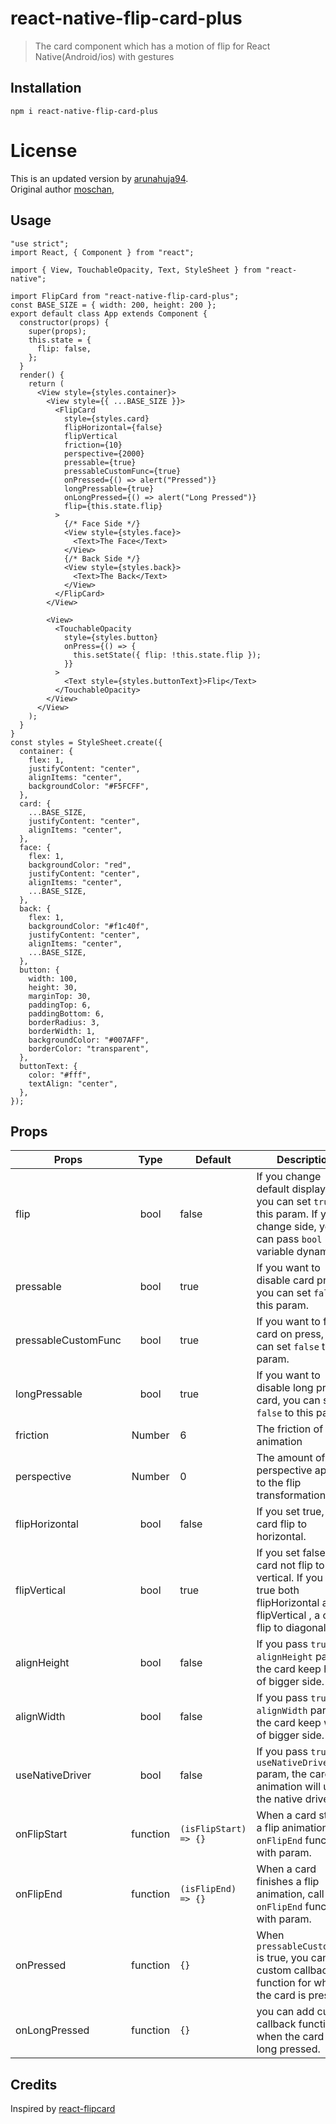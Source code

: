 # react-native-flip-card-plus

> The card component which has a motion of flip for React Native(Android/ios) with gestures


## Installation

`npm i react-native-flip-card-plus`

# License
This is an updated version by [arunahuja94](https://github.com/arunahuja94). <br/>
Original author [moschan](https://github.com/moschan/react-native-flip-card),

## Usage

```
"use strict";
import React, { Component } from "react";

import { View, TouchableOpacity, Text, StyleSheet } from "react-native";

import FlipCard from "react-native-flip-card-plus";
const BASE_SIZE = { width: 200, height: 200 };
export default class App extends Component {
  constructor(props) {
    super(props);
    this.state = {
      flip: false,
    };
  }
  render() {
    return (
      <View style={styles.container}>
        <View style={{ ...BASE_SIZE }}>
          <FlipCard
            style={styles.card}
            flipHorizontal={false}
            flipVertical
            friction={10}
            perspective={2000}
            pressable={true}
            pressableCustomFunc={true}
            onPressed={() => alert("Pressed")}
            longPressable={true}
            onLongPressed={() => alert("Long Pressed")}
            flip={this.state.flip}
          >
            {/* Face Side */}
            <View style={styles.face}>
              <Text>The Face</Text>
            </View>
            {/* Back Side */}
            <View style={styles.back}>
              <Text>The Back</Text>
            </View>
          </FlipCard>
        </View>

        <View>
          <TouchableOpacity
            style={styles.button}
            onPress={() => {
              this.setState({ flip: !this.state.flip });
            }}
          >
            <Text style={styles.buttonText}>Flip</Text>
          </TouchableOpacity>
        </View>
      </View>
    );
  }
}
const styles = StyleSheet.create({
  container: {
    flex: 1,
    justifyContent: "center",
    alignItems: "center",
    backgroundColor: "#F5FCFF",
  },
  card: {
    ...BASE_SIZE,
    justifyContent: "center",
    alignItems: "center",
  },
  face: {
    flex: 1,
    backgroundColor: "red",
    justifyContent: "center",
    alignItems: "center",
    ...BASE_SIZE,
  },
  back: {
    flex: 1,
    backgroundColor: "#f1c40f",
    justifyContent: "center",
    alignItems: "center",
    ...BASE_SIZE,
  },
  button: {
    width: 100,
    height: 30,
    marginTop: 30,
    paddingTop: 6,
    paddingBottom: 6,
    borderRadius: 3,
    borderWidth: 1,
    backgroundColor: "#007AFF",
    borderColor: "transparent",
  },
  buttonText: {
    color: "#fff",
    textAlign: "center",
  },
});

```

## Props


| Props              | Type       | Default                   | Description  |
| -------------------|:----------:| ------------------------- | ------------ |
| flip               | bool       | false                     | If you change default display side, you can set `true` to this param. If you change side, you can pass `bool` variable dynamically |
| pressable          | bool       | true                      | If you want to disable card press, you can set `false` to this param. |
| pressableCustomFunc | bool       | true                      | If you want to flip card on press, you can set `false` to this param. |
| longPressable      | bool       | true                      | If you want to disable long press a card, you can set `false` to this param. |
| friction           | Number     | 6                         | The friction of card animation |
| perspective        | Number     | 0                         | The amount of perspective applied to the flip transformation |
| flipHorizontal     | bool       | false                     | If you set true, a card flip to horizontal. |
| flipVertical       | bool       | true                      | If you set false, a card not flip to vertical. If you set true both flipHorizontal and flipVertical , a card flip to diagonal. |
| alignHeight        | bool       | false                     | If you pass `true` to `alignHeight` param, the card keep height of bigger side. |
| alignWidth         | bool       | false                     | If you pass `true` to `alignWidth` param, the card keep width of bigger side. |
| useNativeDriver    | bool       | false                     | If you pass `true` to `useNativeDriver` param, the card animation will utilize the native driver. |
| onFlipStart        | function   | `(isFlipStart) => {}`     | When a card starts a flip animation, call `onFlipEnd` function with param. |
| onFlipEnd          | function   | `(isFlipEnd) => {}`       | When a card finishes a flip animation, call `onFlipEnd` function with param. |
| onPressed          | function   | `{}`       | When `pressableCustomFunc` is true, you can add custom callback function for when the card is pressed. |
| onLongPressed      | function   | `{}`       | you can add custom callback function for when the card is long pressed. |

 

## Credits

Inspired by [react-flipcard](https://github.com/mzabriskie/react-flipcard)


